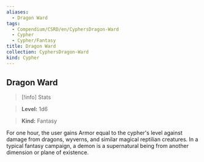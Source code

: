 ```yaml
---
aliases:
  - Dragon Ward
tags:
  - Compendium/CSRD/en/CyphersDragon-Ward
  - Cypher
  - Cypher/Fantasy
title: Dragon Ward
collection: CyphersDragon-Ward
kind: Cypher
---
```

## Dragon Ward    
>[!info] Stats    
> **Level:** 1d6    
> **Kind:** Fantasy  
    
For one hour, the user gains Armor equal to the cypher's level against damage from dragons, wyverns, and similar magical reptilian creatures. In a typical fantasy campaign, a demon is a supernatural being from another dimension or plane of existence.